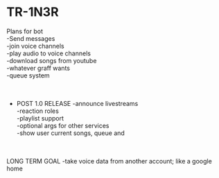 # TR-1N3R <br />
Plans for bot <br />
-Send messages <br />
-join voice channels <br />
-play audio to voice channels <br />
-download songs from youtube <br />
-whatever graff wants <br />
-queue system <br />
<br />
<br />
- POST 1.0 RELEASE
-announce livestreams <br />
-reaction roles <br />
-playlist support <br />
-optional args for other services <br />
-show user current songs, queue and <br />
<br />
<br />
LONG TERM GOAL
-take voice data from another account; like a google home <br />
